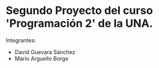 # Segundo Proyecto del curso 'Programación 2' de la UNA.

Integrantes:
- David Guevara Sánchez
- Mario Arguello Borge
